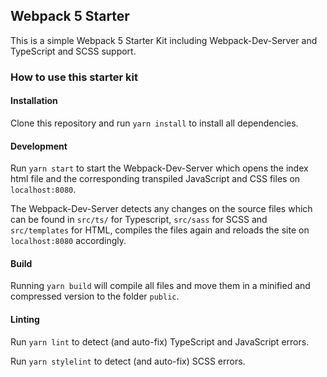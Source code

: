 ## Webpack 5 Starter

This is a simple Webpack 5 Starter Kit including Webpack-Dev-Server and TypeScript and SCSS support.

### How to use this starter kit

#### Installation

Clone this repository and run `yarn install` to install all dependencies.

#### Development

Run `yarn start` to start the Webpack-Dev-Server which opens the index html file and the corresponding transpiled JavaScript and CSS files on `localhost:8080`.

The Webpack-Dev-Server detects any changes on the source files which can be found in `src/ts/` for Typescript, `src/sass` for SCSS and `src/templates` for HTML, compiles the files again and reloads the site on `localhost:8080` accordingly.

#### Build

Running `yarn build` will compile all files and move them in a minified and compressed version to the folder `public`.

#### Linting

Run `yarn lint` to detect (and auto-fix) TypeScript and JavaScript errors.

Run `yarn stylelint` to detect (and auto-fix) SCSS errors.
